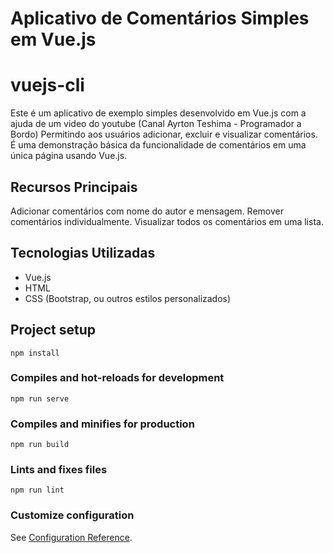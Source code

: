 # Aplicativo de Comentários Simples em Vue.js
# vuejs-cli
  Este é um aplicativo de exemplo simples desenvolvido em Vue.js com a ajuda de um video do youtube (Canal 
Ayrton Teshima - Programador a Bordo) Permitindo aos usuários adicionar, excluir e visualizar comentários. É uma demonstração básica da funcionalidade de comentários em uma única página usando Vue.js.

## Recursos Principais
Adicionar comentários com nome do autor e mensagem.
Remover comentários individualmente.
Visualizar todos os comentários em uma lista.

## Tecnologias Utilizadas
* Vue.js
* HTML
* CSS (Bootstrap, ou outros estilos personalizados)

## Project setup
```
npm install
```

### Compiles and hot-reloads for development
```
npm run serve
```

### Compiles and minifies for production
```
npm run build
```

### Lints and fixes files
```
npm run lint
```

### Customize configuration
See [Configuration Reference](https://cli.vuejs.org/config/).
